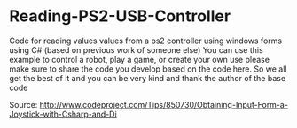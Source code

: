 # Reading-PS2-USB-Controller
Code for reading values values from a ps2 controller using windows forms using C# (based on previous work of someone else)
You can use this example to control a robot, play a game, or create your own use
please make sure to share the code you develop based on the code here. So we all get the best of it and you can be very kind and thank the author of the base code

Source: http://www.codeproject.com/Tips/850730/Obtaining-Input-Form-a-Joystick-with-Csharp-and-Di
